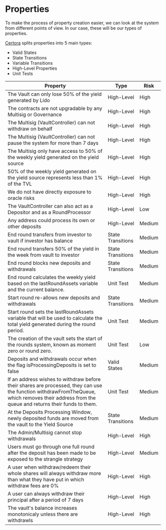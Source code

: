 # Properties

To make the process of property creation easier, we can look at the system from different points of view. In our case, these will be our types of properties.

[Certora](https://github.com/Certora/Tutorials/blob/master/06.Lesson_ThinkingProperties/Categorizing_Properties.pdf) splits properties into 5 main types:

- Valid States
- State Transitions
- Variable Transitions
- High-Level Properties
- Unit Tests

| Property                                                                                                                                                                                        | Type              | Risk   |
| ----------------------------------------------------------------------------------------------------------------------------------------------------------------------------------------------- | ----------------- | ------ |
| The Vault can only lose 50% of the yield generated by Lido                                                                                                                                      | High-Level        | High   |
| The contracts are not upgradable by any Multisig or Governance                                                                                                                                  | High-Level        | High   |
| The Multisig (VaultController) can not withdraw on behalf                                                                                                                                       | High-Level        | High   |
| The Multisig (VaultController) can not pause the system for more than 7 days                                                                                                                    | High-Level        | High   |
| The Multisig only have access to 50% of the weekly yield generated on the yield source                                                                                                          | High-Level        | High   |
| 50% of the weekly yield generated on the yield source represents less than 1% of the TVL                                                                                                        | High-Level        | High   |
| We do not have directly exposure to oracle risks                                                                                                                                                | High-Level        | High   |
| The VaultController can also act as a Depositor and as a RoundProcessor                                                                                                                         | High-Level        | Low    |
| Any address could process its own or other deposits                                                                                                                                             | High-Level        | Medium |
| End round transfers from investor to vault if investor has balance                                                                                                                              | State Transitions | Medium |
| End round transfers 50% of the yield in the week from vault to investor                                                                                                                         | State Transitions | Medium |
| End round blocks new deposits and withdrawals                                                                                                                                                   | State Transitions | Medium |
| End round calculates the weekly yield based on the lastRoundAssets variable and the current balance.                                                                                            | Unit Test         | Medium |
| Start round re-allows new deposits and withdrawals                                                                                                                                              | State Transitions | Medium |
| Start round sets the lastRoundAssets variable that will be used to calculate the total yield generated during the round period.                                                                 | Unit Test         | Medium |
| The creation of the vault sets the start of the rounds system, known as moment zero or round zero.                                                                                              | Unit Test         | Low    |
| Deposits and withdrawals occur when the flag isProcessingDeposits is set to false                                                                                                               | Valid States      | Medium |
| If an address wishes to withdraw before their shares are processed, they can use the function withdrawFromTheQueue, which removes their address from the queue and returns their funds to them. | Unit Test         | Medium |
| At the Deposits Processing Window, newly deposited funds are moved from the vault to the Yield Source                                                                                           | State Transitions | Medium |
| The Admin/Multisig cannot stop withdrawals                                                                                                                                                      | High-Level        | High   |
| Users must go through one full round after the deposit has been made to be exposed to the strangle strategy                                                                                     | High-Level        | Medium |
| A user when withdraw/redeem their whole shares will always withdraw more than what they have put in which withdraw fees are 0%                                                                  | High-Level        | High   |
| A user can always withdraw their principal after a period of 7 days                                                                                                                             | High-Level        | High   |
| The vault's balance increases monotonicaly unless there are withdrawls                                                                                                                          | High-Level        | High   |
